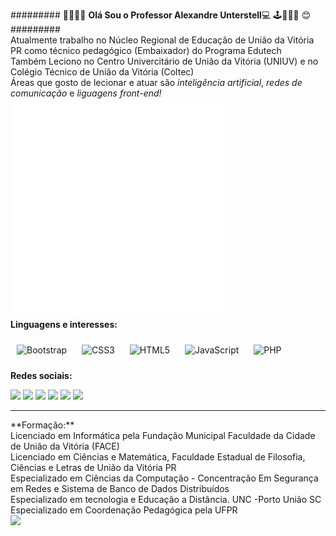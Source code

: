 ######### 👋:bearded_person::man_teacher: <strong>Olá Sou o Professor Alexandre Unterstell</strong>:computer: 🕹️:family_man_girl_boy: :blush: ######### <br/>
Atualmente trabalho no Núcleo Regional de Educação de União da Vitória PR como técnico pedagógico (Embaixador) do Programa Edutech <br/>
Também Leciono no Centro Univercitário de União da Vitória (UNIUV) e no Colégio Técnico de União da Vitória (Coltec)<br/>
Áreas que gosto de lecionar e atuar são *inteligência artificial*, *redes de comunicação* e *liguagens front-end!*<bR>
<img src="anima.gif" alt="My cool logo"/>
	<br/>**Linguagens e interesses:**
<div >  
<img style="margin: 10px" src="https://profilinator.rishav.dev/skills-assets/bootstrap-plain.svg" alt="Bootstrap" height="50" /></a>  
<img style="margin: 10px" src="https://profilinator.rishav.dev/skills-assets/css3-original-wordmark.svg" alt="CSS3" height="50" /></a>  
<img style="margin: 10px" src="https://profilinator.rishav.dev/skills-assets/html5-original-wordmark.svg" alt="HTML5" height="50" /></a>  
<img style="margin: 10px" src="https://profilinator.rishav.dev/skills-assets/javascript-original.svg" alt="JavaScript" height="50" /></a>
<img style="margin: 10px" src="https://profilinator.rishav.dev/skills-assets/php-original.svg" alt="PHP" height="50" />
</div>

**Redes sociais:**

[<img src="https://img.shields.io/badge/twitter-%231DA1F2.svg?&style=for-the-badge&logo=twitter&logoColor=white" />](https://twitter.com/alexunter) 
[<img src="https://img.shields.io/badge/linkedin-%230077B5.svg?&style=for-the-badge&logo=linkedin&logoColor=white" />](http://br.linkedin.com/pub/alexandre-unterstell/34/575/b88/) 
[<img src = "https://img.shields.io/badge/instagram-%23E4405F.svg?&style=for-the-badge&logo=instagram&logoColor=white">](https://www.instagram.com/alexunter/)
[<img src = "https://img.shields.io/badge/facebook-%231877F2.svg?&style=for-the-badge&logo=facebook&logoColor=white">](https://www.facebook.com/alexandre.unterstell)
[<img src ="https://img.shields.io/badge/Gmail-D14836?style=for-the-badge&logo=gmail&logoColor=white">](alexandre.unterstell@ecola.pr.gov.br)
[<img src ="https://img.shields.io/badge/WhatsApp-25D366?style=for-the-badge&logo=whatsapp&logoColor=white">](https://api.whatsapp.com/send?phone=5542984052237&text=Ol%C3%A1!%200)
	
<hr>
**Formação:**	
<br>Licenciado em Informática pela Fundação Municipal Faculdade da Cidade de União da Vitória (FACE)
<br>Licenciado em Ciências e Matemática, Faculdade Estadual de Filosofia, Ciências e Letras de União da Vitória PR 
<br>Especializado em Ciências da Computação - Concentração Em Segurança em Redes e Sistema de Banco de Dados Distribuídos
<br>Especializado em tecnologia e Educação a Distância. UNC -Porto União SC
<br>Especializado em Coordenação Pedagógica pela UFPR
	<br><img src="https://github-readme-stats.vercel.app/api?username=alexunter&show_icons=true&theme=dark"/>
